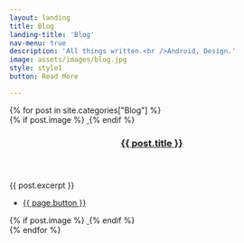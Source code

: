```yaml
---
layout: landing
title: Blog
landing-title: 'Blog'
nav-menu: true
description: 'All things written.<br />Android, Design.'
image: assets/images/blog.jpg
style: style1
button: Read More

---
```

<!-- Main -->
<div id="main" class="alt">
	<section class="spotlights">
		{% for post in site.categories["Blog"] %}
			<section>
				{% if post.image %}
				<a href="{{ site.baseurl }}{{ post.url }}" class="image1">
					<img src="{{ site.baseurl }}/{{ post.image }}" alt="" data-position="center center" />
				</a>
				{% endif %}
				<div class="content">
					<div class="inner">
						<header class="major">
							<h3><a href="{{ site.baseurl }}{{ post.url }}">{{ post.title }}</a></h3>
						</header>
						<p>{{ post.excerpt }}</p>
						<ul class="actions">
							<li><a href="{{ site.baseurl }}{{ post.url }}" class="button">{{ page.button }}</a></li>
						</ul>
					</div>
				</div>
				{% if post.image %}
				<a href="{{ site.baseurl }}{{ post.url }}" class="image2">
					<img src="{{ site.baseurl }}/{{ post.image }}" alt="" data-position="center center" />
				</a>
				{% endif %}
			</section>
		{% endfor %}
	</section>
</div>
